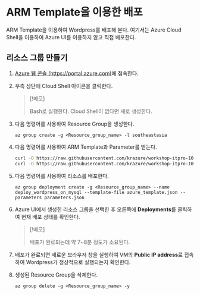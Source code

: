 # ARM Template을 이용한 배포

ARM Template을 이용하여 Wordpress를 배포해 본다. 여기서는 Azure Cloud Shell을 이용하여 Azure UI를 이용하지 않고 직접 배포한다.

## 리소스 그룹 만들기

1. [Azure 웹 콘솔 (https://portal.azure.com)](https://portal.azure.com)에 접속한다.

2. 우측 상단에 Cloud Shell 아이콘을 클릭한다.
    > [!메모]
    >
    > Bash로 실행한다. Cloud Shell이 없다면 새로 생성한다.

3. 다음 명령어를 사용하여 Resource Group을 생성한다.
    ```Azurecli
    az group create -g <Resource_group_name> -l southeastasia
    ```

4. 다음 명령어를 사용하여 ARM Template과 Parameter를 받는다.
    ```bash
    curl -O https://raw.githubusercontent.com/krazure/workshop-itpro-101/master/source/arm_templates/azure_template.json
    curl -O https://raw.githubusercontent.com/krazure/workshop-itpro-101/master/source/arm_templates/parameters.json
    ```

5. 다음 명령어를 사용하여 리소스를 배포한다.
    ```Azurecli
    az group deployment create -g <Resource_group_name> --name deploy_wordpress_on_mysql --template-file azure_template.json --parameters parameters.json
    ```

6. Azure UI에서 생성힌 리소스 그룹을 선택한 후 오른쪽에 **Deployments**를 클릭하여 현재 배포 상태를 확인한다.
    > [!메모]
    >
    > 배포가 완료되는데 약 7~8분 정도가 소요된다.

7. 배포가 완료되면 새로운 브라우저 창을 실행하여 VM의 **Public IP address**로 접속하여 Wordpress가 정상적으로 실행되는지 확인한다.

8. 생성된 Resource Group을 삭제한다.
    ```Azurecli
    az group delete -g <Resource_group_name> -y
    ```